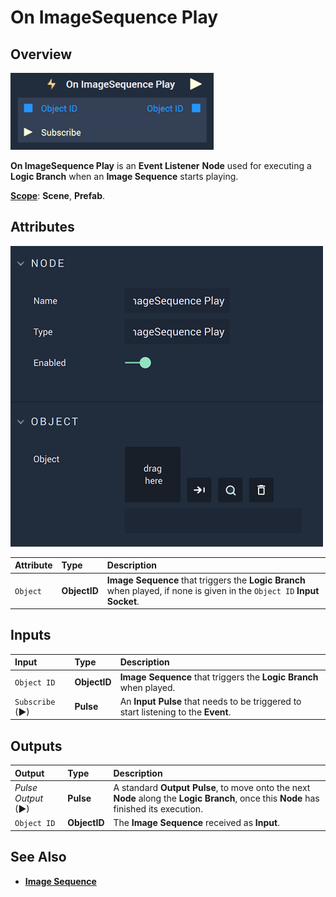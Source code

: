 # On ImageSequence Play

## Overview

![The On ImageSequence Play Node.](../../../.gitbook/assets/onimagesequenceplayupdatedimage.png)

**On ImageSequence Play** is an **Event Listener** **Node** used for executing a **Logic Branch** when an **Image Sequence** starts playing.

[**Scope**](../../overview.md#scopes): **Scene**, **Prefab**.

## Attributes

![The On ImageSequence Play Node Attributes.](../../../.gitbook/assets/onimagesequenceplayattributes.png)

| Attribute | Type | Description |
| :--- | :--- | :--- |
| `Object` | **ObjectID** | **Image Sequence** that triggers the **Logic Branch** when played, if none is given in the `Object ID` **Input Socket**. |

## Inputs

| Input | Type | Description |
| :--- | :--- | :--- |
| `Object ID` | **ObjectID** | **Image Sequence** that triggers the **Logic Branch** when played. |
| `Subscribe` (►)|**Pulse** | An **Input Pulse** that needs to be triggered to start listening to the **Event**. |

## Outputs

| Output | Type | Description |
| :--- | :--- | :--- |
| _Pulse Output_ \(►\) | **Pulse** | A standard **Output Pulse**, to move onto the next **Node** along the **Logic Branch**, once this **Node** has finished its execution. |
| `Object ID` | **ObjectID** | The **Image Sequence** received as **Input**. | 

## See Also

* [**Image Sequence**](./)

